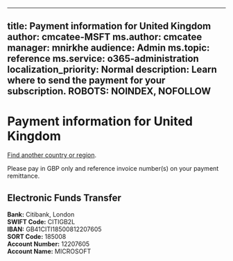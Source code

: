 
---
title: Payment information for United Kingdom
author: cmcatee-MSFT
ms.author: cmcatee
manager: mnirkhe
audience: Admin
ms.topic: reference
ms.service: o365-administration
localization_priority: Normal
description: Learn where to send the payment for your subscription.
ROBOTS: NOINDEX, NOFOLLOW
---                                

# Payment information for United Kingdom

[Find another country or region](../pay-for-your-subscription.md).

Please pay in GBP only and reference invoice number(s) on your payment remittance.

## Electronic Funds Transfer

**Bank:** Citibank, London  
**SWIFT Code:** CITIGB2L  
**IBAN:** GB41CITI18500812207605  
**SORT Code:** 185008  
**Account Number:** 12207605  
**Account Name:** MICROSOFT  